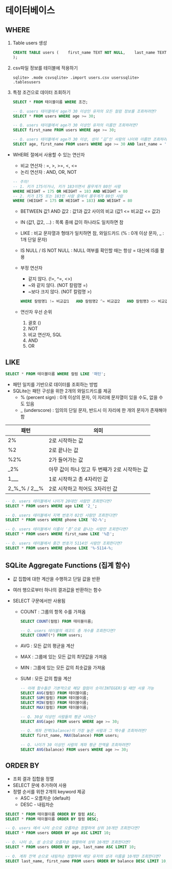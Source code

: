 # 데이터베이스

## WHERE

1. Table users 생성
   
   ```sql
   CREATE TABLE users (    first_name TEXT NOT NULL,    last_name TEXT NOT NULL,    age INTEGER NOT NULL,    country TEXT NOT NULL,    phone TEXT NOT NULL,    balance INTEGER NOT NULL
   );
   ```

2. csv파일 정보를 테이블에 적용하기
   
   ```shell
   sqlite> .mode csvsqlite> .import users.csv userssqlite> .tablesusers
   ```

3. 특정 조건으로 데이터 조회하기
   
   ```sql
   SELECT * FROM 테이블이름 WHERE 조건;
   
   -- Q. users 테이블에서 age가 30 이상인 유저의 모든 컬럼 정보를 조회하려면?
   SELECT * FROM users WHERE age >= 30;
   
   -- Q. users 테이블에서 age가 30 이상인 유저의 이름만 조회하려면?
   SELECT first_name FROM users WHERE age >= 30;
   
   -- Q. users 테이블에서 age가 30 이상, 성이 ‘김’인 사람의 나이와 이름만 조회하려면?
   SELECT age, first_name FROM users WHERE age >= 30 AND last_name = '김';
   ```
- WHERE 절에서 사용할 수 있는 연산자
  
  - 비교 연산자 : =, >, >=, <, <=
  - 논리 연산자 : AND, OR, NOT
  
  ```sql
  -- 주의!
  -- 1. 키가 175이거나, 키가 183이면서 몸무게가 80인 사람
  WHERE HEIGHT = 175 OR HEIGHT = 183 AND WEIGHT = 80
  -- 2. 키가 175 또는 183인 사람 중에서 몸무게가 80인 사람
  WHERE (HEIGHT = 175 OR HEIGHT = 183) AND WEIGHT = 80
  ```
  
  - BETWEEN 값1 AND 값2 : 값1과 값2 사이의 비교 (값1 <= 비교값 <= 값2)
  
  - IN (값1, 값2, …) : 목록 중에 값이 하나라도 일치하면 참
  
  - LIKE : 비교 문자열과 형태가 일치하면 참, 와일드카드 (% : 0개 이상 문자, _ : 1개 단일 문자)
  
  - IS NULL / IS NOT NULL : NULL 여부를 확인할 때는 항상 = 대신에 IS를 활용
  
  - 부정 연산자
    
    - 같지 않다. (!=, ^=, <>)
    - ~와 같지 않다. (NOT 칼럼명 =)
    - ~보다 크지 않다. (NOT 칼럼명 >)
    
    ```sql
    WHERE 칼럼명1 != 비교값1   AND 칼럼명2 ^= 비교값2   AND 칼럼명3 <> 비교값3   AND NOT 칼럼명4 = 비교값4   AND NOT 칼럼명5 > 비교값5; 
    ```
  
  - 연산자 우선 순위
    
    1. 괄호 ()
    2. NOT
    3. 비교 연산자, SQL
    4. AND
    5. OR

## LIKE

```sql
SELECT * FROM 테이블이름 WHERE 컬럼 LIKE '패턴';
```

- 패턴 일치를 기반으로 데이터를 조회하는 방법
- SQLite는 패턴 구성을 위한 2개의 와일드카드를 제공
  - % (percent sign) : 0개 이상의 문자, 이 자리에 문자열이 있을 수도, 없을 수도 있음
  - _ (underscore) : 임의의 단일 문자, 반드시 이 자리에 한 개의 문자가 존재해야 함

| 패턴           | 의미                          |
| ------------ | --------------------------- |
| 2%           | 2로 시작하는 값                   |
| %2           | 2로 끝나는 값                    |
| %2%          | 2가 들어가는 값                   |
| _2%          | 아무 값이 하나 있고 두 번째가 2로 시작하는 값 |
| 1___         | 1로 시작하고 총 4자리인 값            |
| 2_%_% / 2__% | 2로 시작하고 적어도 3자리인 값          |

```sql
-- Q. users 테이블에서 나이가 20대인 사람만 조회한다면?
SELECT * FROM users WHERE age LIKE '2_';

-- Q. users 테이블에서 지역 번호가 02인 사람만 조회한다면?
SELECT * FROM users WHERE phone LIKE '02-%';

-- Q. users 테이블에서 이름이 ‘준’으로 끝나는 사람만 조회한다면?
SELECT * FROM users WHERE first_name LIKE '%준';

-- Q. users 테이블에서 중간 번호가 5114인 사람만 조회한다면?
SELECT * FROM users WHERE phone LIKE '%-5114-%;
```

## SQLite Aggregate Functions (집계 함수)

- 값 집합에 대한 계산을 수행하고 단일 값을 반환

- 여러 행으로부터 하나의 결과값을 반환하는 함수

- SELECT 구문에서만 사용됨
  
  - COUNT : 그룹의 항목 수를 가져옴
    
    ```sql
    SELECT COUNT(컬럼) FROM 테이블이름;
    
    -- Q. users 테이블의 레코드 총 개수를 조회한다면?
    SELECT COUNT(*) FROM users;
    ```
  
  - AVG : 모든 값의 평균을 계산
  
  - MAX : 그룹에 있는 모든 값의 최댓값을 가져옴
  
  - MIN : 그룹에 있는 모든 값의 최솟값을 가져옴
  
  - SUM : 모든 값의 합을 계산
    
    ```sql
    -- 아래 함수들은 기본적으로 해당 컬럼이 숫자(INTEGER)일 때만 사용 가능
    SELECT AVG(컬럼) FROM 테이블이름;
    SELECT SUM(컬럼) FROM 테이블이름;
    SELECT MIN(컬럼) FROM 테이블이름;
    SELECT MAX(컬럼) FROM 테이블이름;
    
    -- Q. 30살 이상인 사람들의 평균 나이는?
    SELECT AVG(age) FROM users WHERE age >= 30;
    
    -- Q. 계좌 잔액(balance)이 가장 높은 사람과 그 액수를 조회하려면?
    SELECT first_name, MAX(balance) FROM users;
    
    -- Q. 나이가 30 이상인 사람의 계좌 평균 잔액을 조회하려면?
    SELECT AVG(balance) FROM users WHERE age >= 30;
    ```

## ORDER BY

- 조회 결과 집합을 정렬
- SELECT 문에 추가하여 사용
- 정렬 순서를 위한 2개의 keyword 제공
  - ASC – 오름차순 (default)
  - DESC - 내림차순

```sql
SELECT * FROM 테이블이름 ORDER BY 컬럼 ASC;
SELECT * FROM 테이블이름 ORDER BY 컬럼 DESC;

-- Q. users 에서 나이 순으로 오름차순 정렬하여 상위 10개만 조회한다면?
SELECT * FROM users ORDER BY age ASC LIMIT 10;

-- Q. 나이 순, 성 순으로 오름차순 정렬하여 상위 10개만 조회한다면?
SELECT * FROM users ORDER BY age, last_name ASC LIMIT 10;

-- Q. 계좌 잔액 순으로 내림차순 정렬하여 해당 유저의 성과 이름을 10개만 조회한다면?
SELECT last_name, first_name FROM users ORDER BY balance DESC LIMIT 10;
```
